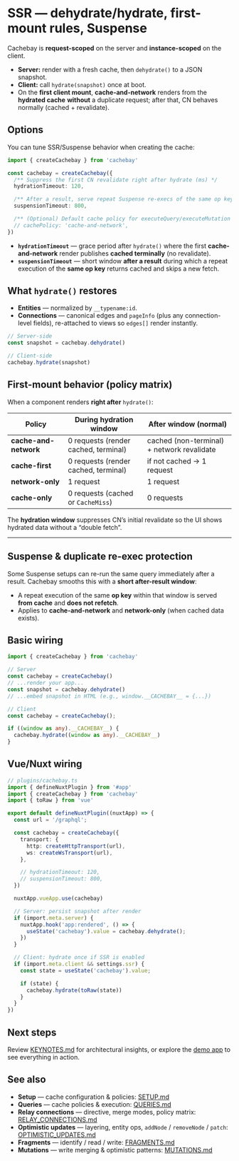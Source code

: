 # SSR — dehydrate/hydrate, first-mount rules, Suspense

Cachebay is **request-scoped** on the server and **instance-scoped** on the client.

- **Server:** render with a fresh cache, then `dehydrate()` to a JSON snapshot.
- **Client:** call `hydrate(snapshot)` once at boot.
- On the **first client mount**, **cache-and-network** renders from the **hydrated cache** **without** a duplicate request; after that, CN behaves normally (cached + revalidate).

## Options

You can tune SSR/Suspense behavior when creating the cache:

```ts
import { createCachebay } from 'cachebay'

const cachebay = createCachebay({
  /** Suppress the first CN revalidate right after hydrate (ms) */
  hydrationTimeout: 120,

  /** After a result, serve repeat Suspense re-execs of the same op key from cache (ms) */
  suspensionTimeout: 800,

  /** (Optional) Default cache policy for executeQuery/executeMutation */
  // cachePolicy: 'cache-and-network',
})
```

- **`hydrationTimeout`** — grace period after `hydrate()` where the first **cache-and-network** render publishes **cached terminally** (no revalidate).
- **`suspensionTimeout`** — short window **after a result** during which a repeat execution of the **same op key** returns cached and skips a new fetch.

## What `hydrate()` restores

- **Entities** — normalized by `__typename:id`.
- **Connections** — canonical edges and `pageInfo` (plus any connection-level fields), re-attached to views so `edges[]` render instantly.

```ts
// Server-side
const snapshot = cachebay.dehydrate()

// Client-side
cachebay.hydrate(snapshot)
```

## First-mount behavior (policy matrix)

When a component renders **right after** `hydrate()`:

| Policy                | During hydration window                     | After window (normal)                      |
|-----------------------|---------------------------------------------|--------------------------------------------|
| **cache-and-network** | 0 requests (render cached, terminal)         | cached (non-terminal) + network revalidate |
| **cache-first**       | 0 requests (render cached, terminal)         | if not cached → 1 request                   |
| **network-only**      | 1 request                                     | 1 request                                   |
| **cache-only**        | 0 requests (cached or `CacheMiss`)           | 0 requests                                  |

The **hydration window** suppresses CN’s initial revalidate so the UI shows hydrated data without a “double fetch”.

---

## Suspense & duplicate re-exec protection

Some Suspense setups can re-run the same query immediately after a result. Cachebay smooths this with a **short after-result window**:

- A repeat execution of the same **op key** within that window is served **from cache** and **does not refetch**.
- Applies to **cache-and-network** and **network-only** (when cached data exists).

## Basic wiring

```ts
import { createCachebay } from 'cachebay'

// Server
const cachebay = createCachebay()
// ...render your app...
const snapshot = cachebay.dehydrate()
// ...embed snapshot in HTML (e.g., window.__CACHEBAY__ = {...})

// Client
const cachebay = createCachebay();

if ((window as any).__CACHEBAY__) {
  cachebay.hydrate((window as any).__CACHEBAY__)
}
```


## Vue/Nuxt wiring

```ts
// plugins/cachebay.ts
import { defineNuxtPlugin } from '#app'
import { createCachebay } from 'cachebay'
import { toRaw } from 'vue'

export default defineNuxtPlugin((nuxtApp) => {
  const url = '/graphql';

  const cachebay = createCachebay({
    transport: {
      http: createHttpTransport(url),
      ws: createWsTransport(url),
    },

    // hydrationTimeout: 120,
    // suspensionTimeout: 800,
  })

  nuxtApp.vueApp.use(cachebay)

  // Server: persist snapshot after render
  if (import.meta.server) {
    nuxtApp.hook('app:rendered', () => {
      useState('cachebay').value = cachebay.dehydrate();
    })
  }

  // Client: hydrate once if SSR is enabled
  if (import.meta.client && settings.ssr) {
    const state = useState('cachebay').value;

    if (state) {
      cachebay.hydrate(toRaw(state))
    }
  }
})
```

## Next steps

Review [KEYNOTES.md](./KEYNOTES.md) for architectural insights, or explore the [demo app](../packages/demo) to see everything in action.

## See also

- **Setup** — cache configuration & policies: [SETUP.md](./SETUP.md)
- **Queries** — cache policies & execution: [QUERIES.md](./QUERIES.md)
- **Relay connections** — directive, merge modes, policy matrix: [RELAY_CONNECTIONS.md](./RELAY_CONNECTIONS.md)
- **Optimistic updates** — layering, entity ops, `addNode` / `removeNode` / `patch`: [OPTIMISTIC_UPDATES.md](./OPTIMISTIC_UPDATES.md)
- **Fragments** — identify / read / write: [FRAGMENTS.md](./FRAGMENTS.md)
- **Mutations** — write merging & optimistic patterns: [MUTATIONS.md](./MUTATIONS.md)
